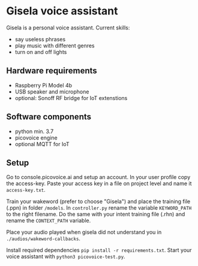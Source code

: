 # Gisela voice assistant

Gisela is a personal voice assistant. Current skills:
* say useless phrases
* play music with different genres
* turn on and off lights

## Hardware requirements
* Raspberry Pi Model 4b
* USB speaker and microphone
* optional: Sonoff RF bridge for IoT extenstions

## Software components
* python min. 3.7
* picovoice engine
* optional MQTT for IoT

## Setup
Go to console.picovoice.ai and setup an account.
In your user profile copy the access-key. Paste your access key in a file on project level and name it `access-key.txt`.

Train your wakeword (prefer to choose "Gisela") and place the training file (.ppn)
in folder `/models`. In `controller.py` rename the variable `KEYWORD_PATH` to the right filename.
Do the same with your intent training file (.rhn) and rename the `CONTEXT_PATH` variable.

Place your audio played when gisela did not understand you in `./audios/wakeword-callbacks`.

Install required dependencies `pip install -r requirements.txt`.
Start your voice assistant with `python3 picovoice-test.py`.